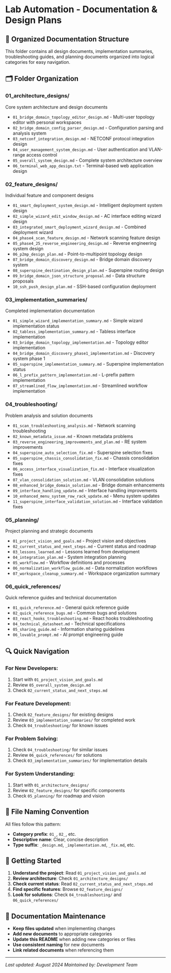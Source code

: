 # Lab Automation - Documentation & Design Plans

## 📁 **Organized Documentation Structure**

This folder contains all design documents, implementation summaries, troubleshooting guides, and planning documents organized into logical categories for easy navigation.

## 🗂️ **Folder Organization**

### **01_architecture_designs/**
Core system architecture and design documents
- `01_bridge_domain_topology_editor_design.md` - Multi-user topology editor with personal workspaces
- `02_bridge_domain_config_parser_design.md` - Configuration parsing and analysis system
- `03_netconf_integration_design.md` - NETCONF protocol integration design
- `04_user_management_system_design.md` - User authentication and VLAN-range access control
- `05_overall_system_design.md` - Complete system architecture overview
- `06_terminal_web_app_design.txt` - Terminal-based web application design

### **02_feature_designs/**
Individual feature and component designs
- `01_smart_deployment_system_design.md` - Intelligent deployment system design
- `02_simple_wizard_edit_window_design.md` - AC interface editing wizard design
- `03_integrated_smart_deployment_wizard_design.md` - Combined deployment wizard
- `04_phase4_scan_feature_design.md` - Network scanning feature design
- `05_phase4_25_reverse_engineering_design.md` - Reverse engineering system design
- `06_p2mp_design_plan.md` - Point-to-multipoint topology design
- `07_bridge_domain_discovery_design.md` - Bridge domain discovery system
- `08_superspine_destination_design_plan.md` - Superspine routing design
- `09_bridge_domain_json_structure_proposal.md` - Data structure proposals
- `10_ssh_push_design_plan.md` - SSH-based configuration deployment

### **03_implementation_summaries/**
Completed implementation documentation
- `01_simple_wizard_implementation_summary.md` - Simple wizard implementation status
- `02_tabless_implementation_summary.md` - Tabless interface implementation
- `03_bridge_domain_topology_implementation.md` - Topology editor implementation
- `04_bridge_domain_discovery_phase1_implementation.md` - Discovery system phase 1
- `05_superspine_implementation_summary.md` - Superspine implementation status
- `06_l_prefix_pattern_implementation.md` - L-prefix pattern implementation
- `07_streamlined_flow_implementation.md` - Streamlined workflow implementation

### **04_troubleshooting/**
Problem analysis and solution documents
- `01_scan_troubleshooting_analysis.md` - Network scanning troubleshooting
- `02_known_metadata_issue.md` - Known metadata problems
- `03_reverse_engineering_improvements_and_plan.md` - RE system improvements
- `04_superspine_auto_selection_fix.md` - Superspine selection fixes
- `05_superspine_chassis_consolidation_fix.md` - Chassis consolidation fixes
- `06_access_interface_visualization_fix.md` - Interface visualization fixes
- `07_vlan_consolidation_solution.md` - VLAN consolidation solutions
- `08_enhanced_bridge_domain_solution.md` - Bridge domain enhancements
- `09_interface_handling_update.md` - Interface handling improvements
- `10_enhanced_menu_system_row_rack_update.md` - Menu system updates
- `11_superspine_interface_validation_solution.md` - Interface validation fixes

### **05_planning/**
Project planning and strategic documents
- `01_project_vision_and_goals.md` - Project vision and objectives
- `02_current_status_and_next_steps.md` - Current status and roadmap
- `03_lessons_learned.md` - Lessons learned from development
- `04_integration_plan.md` - System integration planning
- `05_workflow.md` - Workflow definitions and processes
- `06_normalization_workflow_guide.md` - Data normalization workflows
- `07_workspace_cleanup_summary.md` - Workspace organization summary

### **06_quick_references/**
Quick reference guides and technical documentation
- `01_quick_reference.md` - General quick reference guide
- `02_quick_reference_bugs.md` - Common bugs and solutions
- `03_react_hooks_troubleshooting.md` - React hooks troubleshooting
- `04_technical_datasheet.md` - Technical specifications
- `05_sharing_guide.md` - Information sharing guidelines
- `06_lovable_prompt.md` - AI prompt engineering guide

## 🔍 **Quick Navigation**

### **For New Developers:**
1. Start with `01_project_vision_and_goals.md`
2. Review `05_overall_system_design.md`
3. Check `02_current_status_and_next_steps.md`

### **For Feature Development:**
1. Check `02_feature_designs/` for existing designs
2. Review `03_implementation_summaries/` for completed work
3. Check `04_troubleshooting/` for known issues

### **For Problem Solving:**
1. Check `04_troubleshooting/` for similar issues
2. Review `06_quick_references/` for solutions
3. Check `03_implementation_summaries/` for implementation details

### **For System Understanding:**
1. Start with `01_architecture_designs/`
2. Review `02_feature_designs/` for specific components
3. Check `05_planning/` for roadmap and vision

## 📝 **File Naming Convention**

All files follow this pattern:
- **Category prefix**: `01_`, `02_`, etc.
- **Descriptive name**: Clear, concise description
- **Type suffix**: `_design.md`, `_implementation.md`, `_fix.md`, etc.

## 🚀 **Getting Started**

1. **Understand the project**: Read `01_project_vision_and_goals.md`
2. **Review architecture**: Check `01_architecture_designs/`
3. **Check current status**: Read `02_current_status_and_next_steps.md`
4. **Find specific features**: Browse `02_feature_designs/`
5. **Look for solutions**: Check `04_troubleshooting/` and `06_quick_references/`

## 📅 **Documentation Maintenance**

- **Keep files updated** when implementing changes
- **Add new documents** to appropriate categories
- **Update this README** when adding new categories or files
- **Use consistent naming** for new documents
- **Link related documents** when referencing them

---

*Last updated: August 2024*
*Maintained by: Development Team* 